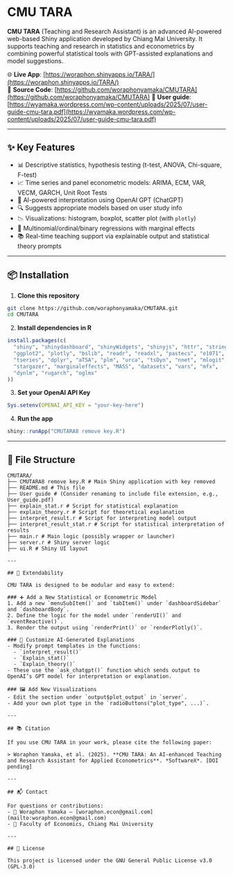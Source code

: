 
# CMU TARA

**CMU TARA** (Teaching and Research Assistant) is an advanced AI-powered web-based Shiny application developed by Chiang Mai University. It supports teaching and research in statistics and econometrics by combining powerful statistical tools with GPT-assisted explanations and model suggestions.

🌐 **Live App**: [https://woraphon.shinyapps.io/TARA/](https://woraphon.shinyapps.io/TARA/)  
📁 **Source Code**: [https://github.com/woraphonyamaka/CMUTARA](https://github.com/woraphonyamaka/CMUTARA)
📁 **User guide**: [https://wyamaka.wordpress.com/wp-content/uploads/2025/07/user-guide-cmu-tara.pdf](https://wyamaka.wordpress.com/wp-content/uploads/2025/07/user-guide-cmu-tara.pdf)

---

## ✨ Key Features

- 📊 Descriptive statistics, hypothesis testing (t-test, ANOVA, Chi-square, F-test)
- 📈 Time series and panel econometric models: ARIMA, ECM, VAR, VECM, GARCH, Unit Root Tests
- 🧠 AI-powered interpretation using OpenAI GPT (ChatGPT)
- 🔍 Suggests appropriate models based on user study info
- 📉 Visualizations: histogram, boxplot, scatter plot (with `plotly`)
- 🧪 Multinomial/ordinal/binary regressions with marginal effects
- 📚 Real-time teaching support via explainable output and statistical theory prompts

---

## 📦 Installation

1. **Clone this repository**
```bash
git clone https://github.com/woraphonyamaka/CMUTARA.git
cd CMUTARA
```

2. **Install dependencies in R**
```r
install.packages(c(
  "shiny", "shinydashboard", "shinyWidgets", "shinyjs", "httr", "stringr",
  "ggplot2", "plotly", "bslib", "readr", "readxl", "pastecs", "e1071", 
  "tseries", "dplyr", "aTSA", "plm", "urca", "tsDyn", "nnet", "mlogit", 
  "stargazer", "marginaleffects", "MASS", "datasets", "vars", "mfx", 
  "dynlm", "rugarch", "oglmx"
))
```

3. **Set your OpenAI API Key**
```r
Sys.setenv(OPENAI_API_KEY = "your-key-here")
```

4. **Run the app**
```r
shiny::runApp("CMUTARA8 remove key.R")
```

---

## 🧱 File Structure

```
CMUTARA/
├── CMUTARA8 remove key.R # Main Shiny application with key removed
├── README.md # This file
├── User guide # (Consider renaming to include file extension, e.g., User_guide.pdf)
├── explain_stat.r # Script for statistical explanation
├── explain_theory.r # Script for theoretical explanation
├── interpret_result.r # Script for interpreting model output
├── interpret_result_stat.r # Script for statistical interpretation of results
├── main.r # Main logic (possibly wrapper or launcher)
├── server.r # Shiny server logic
├── ui.R # Shiny UI layout

---

## 🔄 Extendability

CMU TARA is designed to be modular and easy to extend:

### ➕ Add a New Statistical or Econometric Model
1. Add a new `menuSubItem()` and `tabItem()` under `dashboardSidebar` and `dashboardBody`.
2. Define the logic for the model under `renderUI()` and `eventReactive()`.
3. Render the output using `renderPrint()` or `renderPlotly()`.

### 🤖 Customize AI-Generated Explanations
- Modify prompt templates in the functions:  
  - `interpret_result()`  
  - `Explain_stat()`  
  - `Explain_theory()`  
- These use the `ask_chatgpt()` function which sends output to OpenAI’s GPT model for interpretation or explanation.

### 🖼 Add New Visualizations
- Edit the section under `output$plot_output` in `server`.
- Add your own plot type in the `radioButtons("plot_type", ...)`.

---

## 📚 Citation

If you use CMU TARA in your work, please cite the following paper:

> Woraphon Yamaka, et al. (2025). **CMU TARA: An AI-enhanced Teaching and Research Assistant for Applied Econometrics**. *SoftwareX*. [DOI pending]

---

## 📬 Contact

For questions or contributions:
- 📧 Woraphon Yamaka – [woraphon.econ@gmail.com](mailto:woraphon.econ@gmail.com)
- 📍 Faculty of Economics, Chiang Mai University

---

## 📝 License

This project is licensed under the GNU General Public License v3.0 (GPL-3.0)
